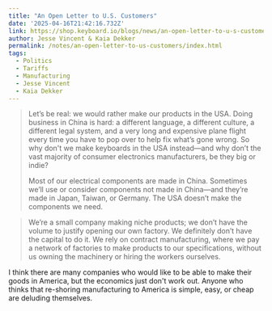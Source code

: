 ```yaml
---
title: "An Open Letter to U.S. Customers"
date: '2025-04-16T21:42:16.732Z'
link: https://shop.keyboard.io/blogs/news/an-open-letter-to-u-s-customers
author: Jesse Vincent & Kaia Dekker
permalink: /notes/an-open-letter-to-us-customers/index.html
tags:
  - Politics
  - Tariffs
  - Manufacturing
  - Jesse Vincent
  - Kaia Dekker
---
```

> Let’s be real: we would rather make our products in the USA. Doing business in China is hard: a different language, a different culture, a different legal system, and a very long and expensive plane flight every time you have to pop over to help fix what’s gone wrong. So why don't we make keyboards in the USA instead—and why don’t the vast majority of consumer electronics manufacturers, be they big or indie? 
> 
> Most of our electrical components are made in China. Sometimes we’ll use or consider components not made in China—and they’re made in Japan, Taiwan, or Germany. The USA doesn’t make the components we need.

> We’re a small company making niche products; we don’t have the volume to justify opening our own factory. We definitely don’t have the capital to do it. We rely on contract manufacturing, where we pay a network of factories to make products to our specifications, without us owning the machinery or hiring the workers ourselves. 

I think there are many companies who would like to be able to make their goods in America, but the economics just don't work out. Anyone who thinks that re-shoring manufacturing to America is simple, easy, or cheap are deluding themselves.
